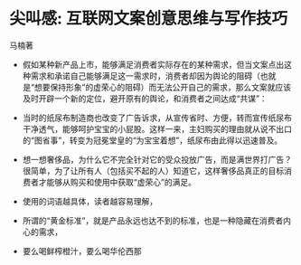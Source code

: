 # 尖叫感: 互联网文案创意思维与写作技巧

马楠著

- 假如某种新产品上市，能够满足消费者实际存在的某种需求，但当文案点出这种需求和承诺自己能够满足这一需求时，消费者却因为舆论的阻碍（也就是“想要保持形象”的虚荣心的阻碍）而无法公开自己的需求，那么文案就应该及时开辟一个新的定位，避开原有的舆论，和消费者之间达成“共谋”：

- 当时的纸尿布制造商也改变了广告诉求，从宣传省时、方便，转而宣传纸尿布干净透气，能够呵护宝宝的小屁股。这样一来，主妇购买的理由就从说不出口的“图省事”，转变为冠冕堂皇的“为宝宝着想”，纸尿布由此得以迅速普及。

- 想一想奢侈品，为什么它不完全针对它的受众投放广告，而是满世界打广告？很简单，为了让所有人（包括买不起的人）知道它，这样奢侈品真正的目标消费者才能够从购买和使用中获取“虚荣心”的满足。

- 使用的词语越具体，读者越容易理解，

- 所谓的“黄金标准”，就是产品永远也达不到的标准，也是一种隐藏在消费者内心的需求，

- 要么喝鲜榨橙汁，要么喝华伦西那

